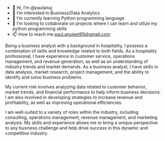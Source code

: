 - 👋 Hi, I’m @paulanuj
- 👀 I’m interested in Business/Data Analytics
- 🌱 I’m currently learning Python programming language
- 💞️ I’m looking to collaborate on projects where I can learn and utlize my python programming skills
- 📫 How to reach me paul.anujeet95@gmail.com

Being a business analyst with a background in hospitality, I possess a combination of skills and knowledge related to both fields. As a hospitality professional, I have experience in customer service, operations management, and revenue generation, as well as an understanding of industry trends and market demands. As a business analyst, I have skills in data analysis, market research, project management, and the ability to identify and solve business problems.

My current role involves analyzing data related to customer behavior, market trends, and financial performance to help inform business decisions. I am also involved in developing strategies to increase revenue and profitability, as well as improving operational efficiencies.

I am well-suited to a variety of roles within the industry, including consulting, operations management, revenue management, and marketing analysis. My skills and experience allows me to bring a unique perspective to any business challenge and help drive success in this dynamic and competitive industry.

